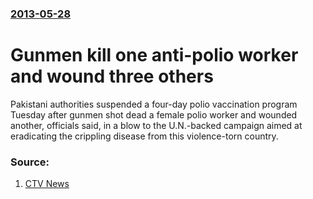 ### [2013-05-28](/news/2013/05/28/index.md)

# Gunmen kill one anti-polio worker and wound three others 

Pakistani authorities suspended a four-day polio vaccination program Tuesday after gunmen shot dead a female polio worker and wounded another, officials said, in a blow to the U.N.-backed campaign aimed at eradicating the crippling disease from this violence-torn country.


### Source:

1. [CTV News](http://www.ctvnews.ca/world/female-polio-worker-3-others-shot-dead-in-pakistan-1.1299974)
